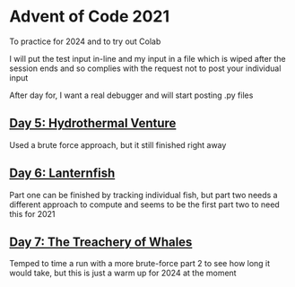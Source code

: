 # Advent of Code 2021
To practice for 2024 and to try out Colab

I will put the test input in-line and my input in a file which is wiped after the session ends and so complies with the request not to post your individual input

After day for, I want a real debugger and will start posting .py files

## [Day 5: Hydrothermal Venture](day05.py)
Used a brute force approach, but it still finished right away

## [Day 6: Lanternfish](day06.py)
Part one can be finished by tracking individual fish, but part two needs a different approach to compute and seems to be the first part two to need this for 2021

## [Day 7: The Treachery of Whales](day07.py)
Temped to time a run with a more brute-force part 2 to see how long it would take, but this is just a warm up for 2024 at the moment
